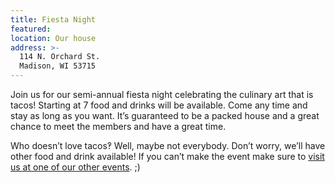 ```yaml
---
title: Fiesta Night
featured:
location: Our house
address: >-
  114 N. Orchard St.
  Madison, WI 53715
---
```


Join us for our semi-annual fiesta night celebrating the culinary art that is tacos! Starting at 7 food and drinks will be available. Come any time and stay as long as you want. It’s guaranteed to be a packed house and a great chance to meet the members and have a great time.
<!-- More -->
Who doesn’t love tacos‽ Well, maybe not everybody. Don’t worry, we’ll have other food and drink available! If you can’t make the event make sure to [visit us at one of our other events]({{site.baseurl}}/events). ;)